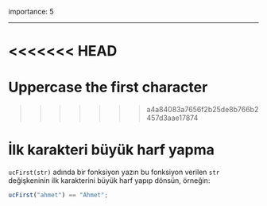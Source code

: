 importance: 5

---

<<<<<<< HEAD
=======
# Uppercase the first character
>>>>>>> a4a84083a7656f2b25de8b766b2457d3aae17874

# İlk karakteri büyük harf yapma

`ucFirst(str)` adında bir fonksiyon yazın bu fonksiyon verilen `str` değişkeninin ilk karakterini büyük harf yapıp dönsün, örneğin:

```js
ucFirst("ahmet") == "Ahmet";
```
